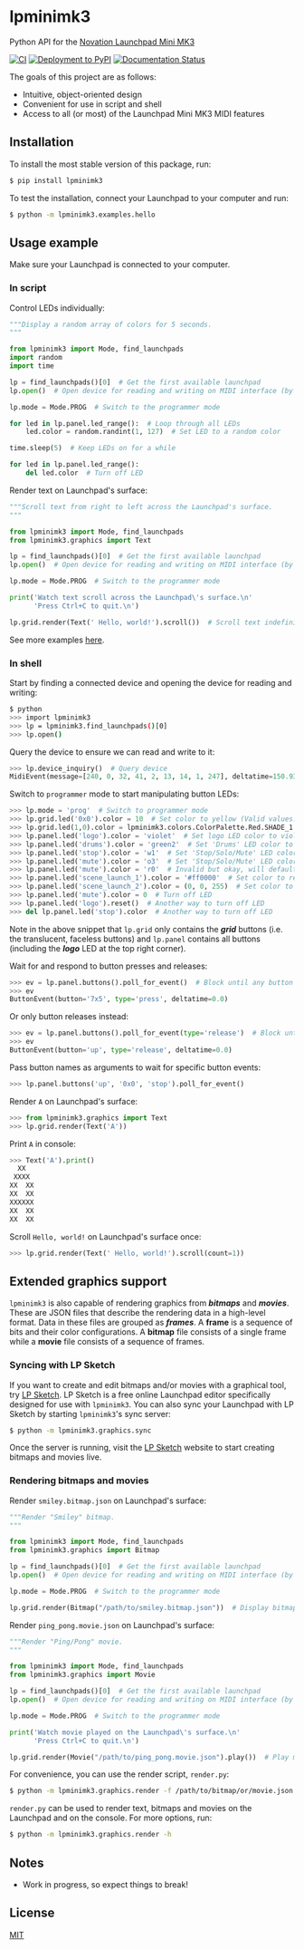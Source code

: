 # lpminimk3
Python API for the [Novation Launchpad Mini MK3](https://novationmusic.com/en/launch/launchpad-mini)

[![CI](https://github.com/obeezzy/lpminimk3/actions/workflows/main.yml/badge.svg)](https://github.com/obeezzy/lpminimk3/actions/workflows/main.yml)
[![Deployment to PyPI](https://github.com/obeezzy/lpminimk3/actions/workflows/deploy.yml/badge.svg?branch=v0.5.1)](https://github.com/obeezzy/lpminimk3/actions/workflows/deploy.yml)
[![Documentation Status](https://readthedocs.org/projects/lpminimk3/badge/?version=latest)](https://lpminimk3.readthedocs.io/en/latest/?badge=latest)

The goals of this project are as follows:
* Intuitive, object-oriented design
* Convenient for use in script and shell
* Access to all (or most) of the Launchpad Mini MK3 MIDI features


## Installation
To install the most stable version of this package, run:
```bash
$ pip install lpminimk3
```
To test the installation, connect your Launchpad to your computer and run:
```bash
$ python -m lpminimk3.examples.hello
```


## Usage example
Make sure your Launchpad is connected to your computer.

### In script
Control LEDs individually:
```python
"""Display a random array of colors for 5 seconds.
"""

from lpminimk3 import Mode, find_launchpads
import random
import time

lp = find_launchpads()[0]  # Get the first available launchpad
lp.open()  # Open device for reading and writing on MIDI interface (by default)

lp.mode = Mode.PROG  # Switch to the programmer mode

for led in lp.panel.led_range():  # Loop through all LEDs
    led.color = random.randint(1, 127)  # Set LED to a random color

time.sleep(5)  # Keep LEDs on for a while

for led in lp.panel.led_range():
    del led.color  # Turn off LED
```
Render text on Launchpad's surface:
```python
"""Scroll text from right to left across the Launchpad's surface.
"""

from lpminimk3 import Mode, find_launchpads
from lpminimk3.graphics import Text

lp = find_launchpads()[0]  # Get the first available launchpad
lp.open()  # Open device for reading and writing on MIDI interface (by default)

lp.mode = Mode.PROG  # Switch to the programmer mode

print('Watch text scroll across the Launchpad\'s surface.\n'
      'Press Ctrl+C to quit.\n')

lp.grid.render(Text(' Hello, world!').scroll())  # Scroll text indefinitely
```
See more examples [here](https://github.com/obeezzy/lpminimk3/tree/main/lpminimk3/examples).

### In shell
Start by finding a connected device and opening the device for reading and writing:
```bash
$ python
>>> import lpminimk3
>>> lp = lpminimk3.find_launchpads()[0]
>>> lp.open()
```
Query the device to ensure we can read and write to it:
```python
>>> lp.device_inquiry()  # Query device
MidiEvent(message=[240, 0, 32, 41, 2, 13, 14, 1, 247], deltatime=150.938086752)
```
Switch to `programmer` mode to start manipulating button LEDs:
```python
>>> lp.mode = 'prog'  # Switch to programmer mode
>>> lp.grid.led('0x0').color = 10  # Set color to yellow (Valid values: 0 - 127)
>>> lp.grid.led(1,0).color = lpminimk3.colors.ColorPalette.Red.SHADE_1  # Set from palette
>>> lp.panel.led('logo').color = 'violet'  # Set logo LED color to violet
>>> lp.panel.led('drums').color = 'green2'  # Set 'Drums' LED color to second shade of green
>>> lp.panel.led('stop').color = 'w1'  # Set 'Stop/Solo/Mute' LED color to first shade of white
>>> lp.panel.led('mute').color = 'o3'  # Set 'Stop/Solo/Mute' LED color to third shade of orange
>>> lp.panel.led('mute').color = 'r0'  # Invalid but okay, will default to 'r1'
>>> lp.panel.led('scene_launch_1').color = '#ff0000'  # Set color to red using hex
>>> lp.panel.led('scene_launch_2').color = (0, 0, 255)  # Set color to blue using rgb
>>> lp.panel.led('mute').color = 0  # Turn off LED
>>> lp.panel.led('logo').reset()  # Another way to turn off LED
>>> del lp.panel.led('stop').color  # Another way to turn off LED
```
Note in the above snippet that `lp.grid` only contains the __*grid*__ buttons
(i.e. the translucent, faceless buttons) and `lp.panel` contains all buttons
(including the __*logo*__ LED at the top right corner).  

Wait for and respond to button presses and releases:
```python
>>> ev = lp.panel.buttons().poll_for_event()  # Block until any button is pressed/released
>>> ev
ButtonEvent(button='7x5', type='press', deltatime=0.0)
```
Or only button releases instead:
```python
>>> ev = lp.panel.buttons().poll_for_event(type='release')  # Block until released
>>> ev
ButtonEvent(button='up', type='release', deltatime=0.0)
```
Pass button names as arguments to wait for specific button events:
```python
>>> lp.panel.buttons('up', '0x0', 'stop').poll_for_event()
```
Render `A` on Launchpad's surface:
```python
>>> from lpminimk3.graphics import Text
>>> lp.grid.render(Text('A'))
```
Print `A` in console:
```python
>>> Text('A').print()
  XX    
 XXXX   
XX  XX  
XX  XX  
XXXXXX  
XX  XX  
XX  XX  
```
Scroll `Hello, world!` on Launchpad's surface once:
```python
>>> lp.grid.render(Text(' Hello, world!').scroll(count=1))
```


## Extended graphics support
`lpminimk3` is also capable of rendering graphics from _**bitmaps**_ and _**movies**_. These are JSON files that describe the rendering data in a high-level format. Data in these files are grouped as _**frames**_. A **frame** is a sequence of bits and their color configurations. A **bitmap** file consists of a single frame while a **movie** file consists of a sequence of frames. 

### Syncing with LP Sketch
If you want to create and edit bitmaps and/or movies with a graphical tool, try [LP Sketch](https://www.github.com/obeezzy/lpsketch). LP Sketch is a free online Launchpad editor specifically designed for use with `lpminimk3`. You can also sync your Launchpad with LP Sketch by starting `lpminimk3`'s sync server:
```bash
$ python -m lpminimk3.graphics.sync
```
Once the server is running, visit the [LP Sketch](https://www.github.com/obeezzy/lpsketch) website to start creating bitmaps and movies live.

### Rendering bitmaps and movies
Render `smiley.bitmap.json` on Launchpad's surface:
```python
"""Render "Smiley" bitmap.
"""

from lpminimk3 import Mode, find_launchpads
from lpminimk3.graphics import Bitmap

lp = find_launchpads()[0]  # Get the first available launchpad
lp.open()  # Open device for reading and writing on MIDI interface (by default)

lp.mode = Mode.PROG  # Switch to the programmer mode

lp.grid.render(Bitmap("/path/to/smiley.bitmap.json"))  # Display bitmap
```
Render `ping_pong.movie.json` on Launchpad's surface:
```python
"""Render "Ping/Pong" movie.
"""

from lpminimk3 import Mode, find_launchpads
from lpminimk3.graphics import Movie

lp = find_launchpads()[0]  # Get the first available launchpad
lp.open()  # Open device for reading and writing on MIDI interface (by default)

lp.mode = Mode.PROG  # Switch to the programmer mode

print('Watch movie played on the Launchpad\'s surface.\n'
      'Press Ctrl+C to quit.\n')

lp.grid.render(Movie("/path/to/ping_pong.movie.json").play())  # Play movie indefinitely
```
For convenience, you can use the render script, `render.py`:
```bash
$ python -m lpminimk3.graphics.render -f /path/to/bitmap/or/movie.json
```
`render.py` can be used to render text, bitmaps and movies on the Launchpad and on the console. For more options, run:
```bash
$ python -m lpminimk3.graphics.render -h
```


## Notes
* Work in progress, so expect things to break!


## License
[MIT](https://choosealicense.com/licenses/mit/)
